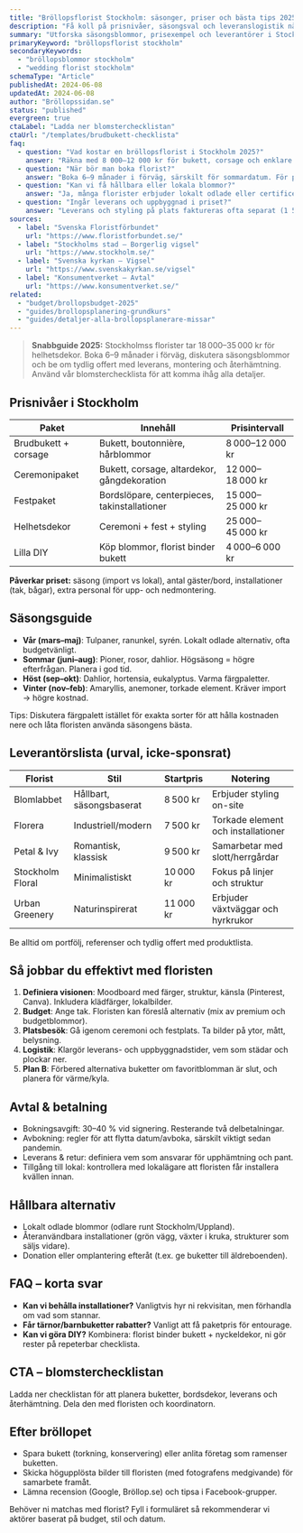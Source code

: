 ```yaml
---
title: "Bröllopsflorist Stockholm: säsonger, priser och bästa tips 2025"
description: "Få koll på prisnivåer, säsongsval och leveranslogistik när du bokar bröllopsflorist i Stockholm."
summary: "Utforska säsongsblommor, prisexempel och leverantörer i Stockholm för buketter, dekoration och styling inför ert bröllop."
primaryKeyword: "bröllopsflorist stockholm"
secondaryKeywords:
  - "bröllopsblommor stockholm"
  - "wedding florist stockholm"
schemaType: "Article"
publishedAt: 2024-06-08
updatedAt: 2024-06-08
author: "Bröllopssidan.se"
status: "published"
evergreen: true
ctaLabel: "Ladda ner blomsterchecklistan"
ctaUrl: "/templates/brudbukett-checklista"
faq:
  - question: "Vad kostar en bröllopsflorist i Stockholm 2025?"
    answer: "Räkna med 8 000–12 000 kr för bukett, corsage och enklare bordsdekorationer. Komplett dekor (ceremoni + fest) ligger oftast mellan 18 000 och 35 000 kr beroende på omfattning."
  - question: "När bör man boka florist?"
    answer: "Boka 6–9 månader i förväg, särskilt för sommardatum. För populära florister i innerstan kan 12 månader behövas."
  - question: "Kan vi få hållbara eller lokala blommor?"
    answer: "Ja, många florister erbjuder lokalt odlade eller certificerade blommor i säsong. Diskutera alternativ för att minimera import."
  - question: "Ingår leverans och uppbyggnad i priset?"
    answer: "Leverans och styling på plats faktureras ofta separat (1 500–4 000 kr). Säkerställ i avtalet vad som ingår i paketet."
sources:
  - label: "Svenska Floristförbundet"
    url: "https://www.floristforbundet.se/"
  - label: "Stockholms stad – Borgerlig vigsel"
    url: "https://www.stockholm.se/"
  - label: "Svenska kyrkan – Vigsel"
    url: "https://www.svenskakyrkan.se/vigsel"
  - label: "Konsumentverket – Avtal"
    url: "https://www.konsumentverket.se/"
related:
  - "budget/brollopsbudget-2025"
  - "guides/brollopsplanering-grundkurs"
  - "guides/detaljer-alla-brollopsplanerare-missar"
---
```


> **Snabbguide 2025:** Stockholmss florister tar 18 000–35 000 kr för helhetsdekor. Boka 6–9 månader i förväg, diskutera säsongsblommor och be om tydlig offert med leverans, montering och återhämtning. Använd vår blomsterchecklista för att komma ihåg alla detaljer.

## Prisnivåer i Stockholm

| Paket                | Innehåll                                     | Prisintervall    |
| -------------------- | -------------------------------------------- | ---------------- |
| Brudbukett + corsage | Bukett, boutonnière, hårblommor              | 8 000–12 000 kr  |
| Ceremonipaket        | Bukett, corsage, altardekor, gångdekoration  | 12 000–18 000 kr |
| Festpaket            | Bordslöpare, centerpieces, takinstallationer | 15 000–25 000 kr |
| Helhetsdekor         | Ceremoni + fest + styling                    | 25 000–45 000 kr |
| Lilla DIY            | Köp blommor, florist binder bukett           | 4 000–6 000 kr   |

**Påverkar priset:** säsong (import vs lokal), antal gäster/bord, installationer (tak, bågar), extra personal för upp- och nedmontering.

## Säsongsguide

- **Vår (mars–maj)**: Tulpaner, ranunkel, syrén. Lokalt odlade alternativ, ofta budgetvänligt.
- **Sommar (juni–aug)**: Pioner, rosor, dahlior. Högsäsong = högre efterfrågan. Planera i god tid.
- **Höst (sep–okt)**: Dahlior, hortensia, eukalyptus. Varma färgpaletter.
- **Vinter (nov–feb)**: Amaryllis, anemoner, torkade element. Kräver import → högre kostnad.

Tips: Diskutera färgpalett istället för exakta sorter för att hålla kostnaden nere och låta floristen använda säsongens bästa.

## Leverantörslista (urval, icke-sponsrat)

| Florist          | Stil                     | Startpris | Notering                           |
| ---------------- | ------------------------ | --------- | ---------------------------------- |
| Blomlabbet       | Hållbart, säsongsbaserat | 8 500 kr  | Erbjuder styling on-site           |
| Florera          | Industriell/modern       | 7 500 kr  | Torkade element och installationer |
| Petal & Ivy      | Romantisk, klassisk      | 9 500 kr  | Samarbetar med slott/herrgårdar    |
| Stockholm Floral | Minimalistiskt           | 10 000 kr | Fokus på linjer och struktur       |
| Urban Greenery   | Naturinspirerat          | 11 000 kr | Erbjuder växtväggar och hyrkrukor  |

Be alltid om portfölj, referenser och tydlig offert med produktlista.

## Så jobbar du effektivt med floristen

1. **Definiera visionen**: Moodboard med färger, struktur, känsla (Pinterest, Canva). Inkludera klädfärger, lokalbilder.
2. **Budget**: Ange tak. Floristen kan föreslå alternativ (mix av premium och budgetblommor).
3. **Platsbesök**: Gå igenom ceremoni och festplats. Ta bilder på ytor, mått, belysning.
4. **Logistik**: Klargör leverans- och uppbyggnadstider, vem som städar och plockar ner.
5. **Plan B**: Förbered alternativa buketter om favoritblomman är slut, och planera för värme/kyla.

## Avtal & betalning

- Bokningsavgift: 30–40 % vid signering. Resterande två delbetalningar.
- Avbokning: regler för att flytta datum/avboka, särskilt viktigt sedan pandemin.
- Leverans & retur: definiera vem som ansvarar för upphämtning och pant.
- Tillgång till lokal: kontrollera med lokalägare att floristen får installera kvällen innan.

## Hållbara alternativ

- Lokalt odlade blommor (odlare runt Stockholm/Uppland).
- Återanvändbara installationer (grön vägg, växter i kruka, strukturer som säljs vidare).
- Donation eller omplantering efteråt (t.ex. ge buketter till äldreboenden).

## FAQ – korta svar

- **Kan vi behålla installationer?** Vanligtvis hyr ni rekvisitan, men förhandla om vad som stannar.
- **Får tärnor/barnbuketter rabatter?** Vanligt att få paketpris för entourage.
- **Kan vi göra DIY?** Kombinera: florist binder bukett + nyckeldekor, ni gör rester på repeterbar checklista.

## CTA – blomsterchecklistan

Ladda ner checklistan för att planera buketter, bordsdekor, leverans och återhämtning. Dela den med floristen och koordinatorn.

## Efter bröllopet

- Spara bukett (torkning, konservering) eller anlita företag som ramenser buketten.
- Skicka högupplösta bilder till floristen (med fotografens medgivande) för samarbete framåt.
- Lämna recension (Google, Bröllop.se) och tipsa i Facebook-grupper.

Behöver ni matchas med florist? Fyll i formuläret så rekommenderar vi aktörer baserat på budget, stil och datum.
